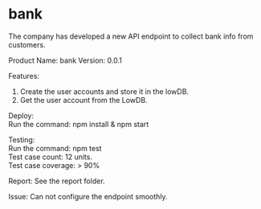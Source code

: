 # bank
The company has developed a new API endpoint to collect bank info from customers.

Product Name: bank
Version: 0.0.1

Features:
1. Create the user accounts and store it in the lowDB.
2. Get the user account from the LowDB.

Deploy:  
Run the command: npm install & npm start

Testing:   
Run the command: npm test  
Test case count: 12 units.  
Test case coverage: > 90%  

Report:
See the report folder.

Issue:
Can not configure the endpoint smoothly.
